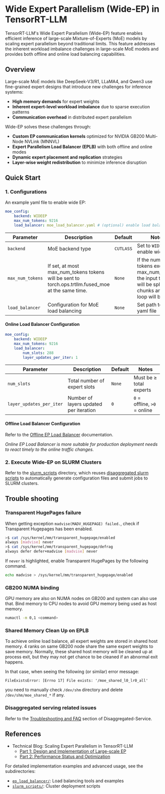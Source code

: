 # Wide Expert Parallelism (Wide-EP) in TensorRT-LLM

TensorRT-LLM's Wide Expert Parallelism (Wide-EP) feature enables efficient inference of large-scale Mixture-of-Experts (MoE) models by scaling expert parallelism beyond traditional limits. This feature addresses the inherent workload imbalance challenges in large-scale MoE models and provides both offline and online load balancing capabilities.

## Overview

Large-scale MoE models like DeepSeek-V3/R1, LLaMA4, and Qwen3 use fine-grained expert designs that introduce new challenges for inference systems:

- **High memory demands** for expert weights
- **Inherent expert-level workload imbalance** due to sparse execution patterns
- **Communication overhead** in distributed expert parallelism

Wide-EP solves these challenges through:

- **Custom EP communication kernels** optimized for NVIDIA GB200 Multi-Node NVLink (MNNVL)
- **Expert Parallelism Load Balancer (EPLB)** with both offline and online modes
- **Dynamic expert placement and replication** strategies
- **Layer-wise weight redistribution** to minimize inference disruption

## Quick Start

### 1. Configurations

An example yaml file to enable wide EP:
```yaml
moe_config:
    backend: WIDEEP
    max_num_tokens: 9216
    load_balancer: moe_load_balancer.yaml # (optional) enable load balancer
```

| Parameter | Description | Default | Notes |
|-----------|-------------|---------|-------|
| `backend` | MoE backend type | `CUTLASS` | Set to `WIDEEP` to enable wide EP |
| `max_num_tokens` | If set, at most max_num_tokens tokens will be sent to torch.ops.trtllm.fused_moe at the same time.  | `None` | If the number of tokens exceeds max_num_tokens, the input tensors will be split into chunks and a for loop will be used. |
| `load_balancer` | Configuration for MoE load balancing | `None` | Set path to the yaml file |

#### Online Load Balancer Configuration

```yaml
moe_config:
    backend: WIDEEP
    max_num_tokens: 9216
    load_balancer:
        num_slots: 288
        layer_updates_per_iter: 1
```

| Parameter | Description | Default | Notes |
|-----------|-------------|---------|-------|
| `num_slots` | Total number of expert slots | `None` | Must be ≥ total experts |
| `layer_updates_per_iter` | Number of layers updated per iteration | `0` | `0` = offline, `>0` = online |

#### Offline Load Balancer Configuration

Refer to the [Offline EP Load Balancer](https://github.com/NVIDIA/TensorRT-LLM/tree/main/examples/wide_ep/ep_load_balancer#offline-ep-load-balancer) documentation.

*Online EP Load Balancer is more suitable for production deployment needs to react timely to the online traffic changes.*

### 2. Execute Wide-EP on SLURM Clusters

Refer to the [slurm_scripts](./slurm_scripts/) directory, which reuses [disaggregated slurm scripts](../disaggregated/slurm/) to automatically generate configuration files and submit jobs to SLURM clusters.

## Trouble shooting

### Transparent HugePages failure

When getting exception `madvise(MADV_HUGEPAGE) failed.`, check if Transparent Hugepages has been enabled.
```bash
>$ cat /sys/kernel/mm/transparent_hugepage/enabled
always [madvise] never
>$ cat /sys/kernel/mm/transparent_hugepage/defrag
always defer defer+madvise [madvise] never
```
If `never` is highlighted, enable Transparent HugePages by the following command.
```bash
echo madvise > /sys/kernel/mm/transparent_hugepage/enabled
```

### GB200 NUMA binding

GPU memory are also on NUMA nodes on GB200 and system can also use that. Bind memory to CPU nodes to avoid GPU memory being used as host memory.
```bash
numactl -m 0,1 <command>
```

### Shared Memory Clean Up on EPLB

To achieve online load balance, all expert weights are stored in shared host memory. 4 ranks on same GB200 node share the same expert weights to save memory. Normally, these shared host memory will be cleaned up at process exit, but they may not get chance to be cleaned if an abnormal exit happens.

In that case, when seeing the following (or similar) error message:
```
FileExistsError: [Errno 17] File exists: '/moe_shared_l0_lr0_all'
```
you need to manually check `/dev/shm` directory and delete `/dev/shm/moe_shared_*` if any.

### Disaggregated serving related issues

Refer to the [Troubleshooting and FAQ](https://github.com/NVIDIA/TensorRT-LLM/blob/main/docs/source/advanced/disaggregated-service.md#troubleshooting-and-faq) section of Disaggregated-Service.

## References

- Technical Blog: Scaling Expert Parallelism in TensorRT-LLM
  - [Part 1: Design and Implementation of Large-scale EP](https://github.com/NVIDIA/TensorRT-LLM/blob/main/docs/source/blogs/tech_blog/blog4_Scaling_Expert_Parallelism_in_TensorRT-LLM.md)
  - [Part 2: Performance Status and Optimization](https://github.com/NVIDIA/TensorRT-LLM/blob/main/docs/source/blogs/tech_blog/blog8_Scaling_Expert_Parallelism_in_TensorRT-LLM_part2.md)

For detailed implementation examples and advanced usage, see the subdirectories:
- [`ep_load_balancer/`](ep_load_balancer/): Load balancing tools and examples
- [`slurm_scripts/`](slurm_scripts/): Cluster deployment scripts
